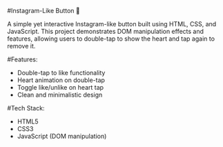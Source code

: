 #Instagram-Like Button 💖

A simple yet interactive Instagram-like button built using HTML, CSS, and JavaScript. This project demonstrates DOM manipulation effects and features, allowing users to double-tap to show the heart and tap again to remove it.

#Features:

- Double-tap to like functionality
- Heart animation on double-tap
- Toggle like/unlike on heart tap
- Clean and minimalistic design

#Tech Stack:

- HTML5
- CSS3
- JavaScript (DOM manipulation)

